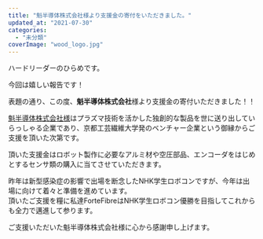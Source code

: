 ```yaml
---
title: "魁半導体株式会社様より支援金の寄付をいただきました。"
updated_at: "2021-07-30"
categories: 
  - "未分類"
coverImage: "wood_logo.jpg"
---
```


ハードリーダーのひらめです。

今回は嬉しい報告です！

表題の通り、この度、**魁半導体株式会社**様より支援金の寄付いただきました！！

[魁半導体株式会社様](https://sakigakes.co.jp/)はプラズマ技術を活かした独創的な製品を世に送り出していらっしゃる企業であり、京都工芸繊維大学発のベンチャー企業という御縁からご支援を頂いた次第です。

頂いた支援金はロボット製作に必要なアルミ材や空圧部品、エンコーダをはじめとするセンサ類の購入に当てさせていただきます。

昨年は新型感染症の影響で出場を断念したNHK学生ロボコンですが、今年は出場に向けて着々と準備を進めています。  
頂いたご支援を糧に私達ForteFibreはNHK学生ロボコン優勝を目指してこれからも全力で邁進して参ります。

ご支援いただいた魁半導体株式会社様に心から感謝申し上げます。

